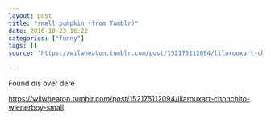 ```yaml
---
layout: post
title: "small pumpkin (from Tumblr)"
date: 2016-10-23 16:22
categories: ["funny"]
tags: []
source: 'https://wilwheaton.tumblr.com/post/152175112094/lilarouxart-chonchito-wienerboy-small/'

---
```

Found dis over dere

<div class="tumblr-post" data-href="https://embed.tumblr.com/embed/post/5LzhtAysuizjltkOzjzq0g/152175112094" data-did="27b97718166755e74690b1df7005ae341f9a821c"><a href="https://wilwheaton.tumblr.com/post/152175112094/lilarouxart-chonchito-wienerboy-small">https://wilwheaton.tumblr.com/post/152175112094/lilarouxart-chonchito-wienerboy-small</a></div>  <script async src="https://assets.tumblr.com/post.js"></script>

